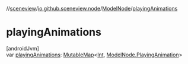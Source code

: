 //[sceneview](../../../index.md)/[io.github.sceneview.node](../index.md)/[ModelNode](index.md)/[playingAnimations](playing-animations.md)

# playingAnimations

[androidJvm]\
var [playingAnimations](playing-animations.md): [MutableMap](https://kotlinlang.org/api/latest/jvm/stdlib/kotlin.collections/-mutable-map/index.html)&lt;[Int](https://kotlinlang.org/api/latest/jvm/stdlib/kotlin/-int/index.html), [ModelNode.PlayingAnimation](-playing-animation/index.md)&gt;

